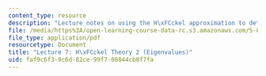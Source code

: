 ```yaml
---
content_type: resource
description: "Lecture notes on using the H\xFCckel approximation to determine eigenvalues."
file: /media/https%3A/open-learning-course-data-rc.s3.amazonaws.com/5-04-principles-of-inorganic-chemistry-ii-fall-2008/faf9c6f39c6d82ce99f708844cb8f7fa_Lecture_7.pdf
file_type: application/pdf
resourcetype: Document
title: "Lecture 7: H\xFCckel Theory 2 (Eigenvalues)"
uid: faf9c6f3-9c6d-82ce-99f7-08844cb8f7fa
---
```


